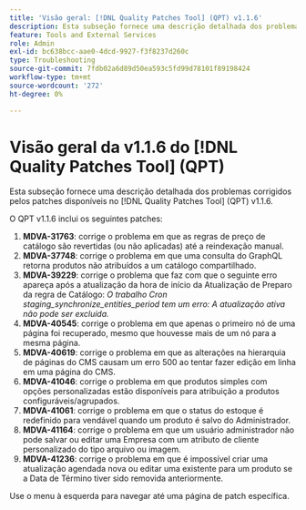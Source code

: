 ```yaml
---
title: 'Visão geral: [!DNL Quality Patches Tool] (QPT) v1.1.6'
description: Esta subseção fornece uma descrição detalhada dos problemas corrigidos pelos patches disponíveis no [!DNL Quality Patches Tool] (QPT) v1.1.6.
feature: Tools and External Services
role: Admin
exl-id: bc638bcc-aae0-4dcd-9927-f3f8237d260c
type: Troubleshooting
source-git-commit: 7fdb02a6d89d50ea593c5fd99d78101f89198424
workflow-type: tm+mt
source-wordcount: '272'
ht-degree: 0%

---
```


# Visão geral da v1.1.6 do [!DNL Quality Patches Tool] (QPT)

Esta subseção fornece uma descrição detalhada dos problemas corrigidos pelos patches disponíveis no [!DNL Quality Patches Tool] (QPT) v1.1.6.

O QPT v1.1.6 inclui os seguintes patches:

1. **MDVA-31763**: corrige o problema em que as regras de preço de catálogo são revertidas (ou não aplicadas) até a reindexação manual.
1. **MDVA-37748**: corrige o problema em que uma consulta do GraphQL retorna produtos não atribuídos a um catálogo compartilhado.
1. **MDVA-39229**: corrige o problema que faz com que o seguinte erro apareça após a atualização da hora de início da Atualização de Preparo da regra de Catálogo: *O trabalho Cron staging_synchronize_entities_period tem um erro: A atualização ativa não pode ser excluída.*
1. **MDVA-40545**: corrige o problema em que apenas o primeiro nó de uma página foi recuperado, mesmo que houvesse mais de um nó para a mesma página.
1. **MDVA-40619**: corrige o problema em que as alterações na hierarquia de páginas do CMS causam um erro 500 ao tentar fazer edição em linha em uma página do CMS.
1. **MDVA-41046**: corrige o problema em que produtos simples com opções personalizadas estão disponíveis para atribuição a produtos configuráveis/agrupados.
1. **MDVA-41061**: corrige o problema em que o status do estoque é redefinido para vendável quando um produto é salvo do Administrador.
1. **MDVA-41164**: corrige o problema em que um usuário administrador não pode salvar ou editar uma Empresa com um atributo de cliente personalizado do tipo arquivo ou imagem.
1. **MDVA-41236**: corrige o problema em que é impossível criar uma atualização agendada nova ou editar uma existente para um produto se a Data de Término tiver sido removida anteriormente.

Use o menu à esquerda para navegar até uma página de patch específica.
